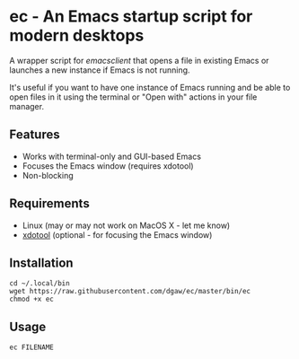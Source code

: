 # ec - An Emacs startup script for modern desktops

A wrapper script for *emacsclient* that opens a file in existing Emacs 
or launches a new instance if Emacs is not running.

It's useful if you want to have one instance of Emacs running and be
able to open files in it using the terminal or "Open with" actions in 
your file manager.

## Features
* Works with terminal-only and GUI-based Emacs
* Focuses the Emacs window (requires xdotool)
* Non-blocking

## Requirements
* Linux (may or may not work on MacOS X - let me know)
* [xdotool](https://www.semicomplete.com/projects/xdotool/) (optional - for focusing the Emacs window)

## Installation

```
cd ~/.local/bin
wget https://raw.githubusercontent.com/dgaw/ec/master/bin/ec
chmod +x ec
```

## Usage
```
ec FILENAME
```

